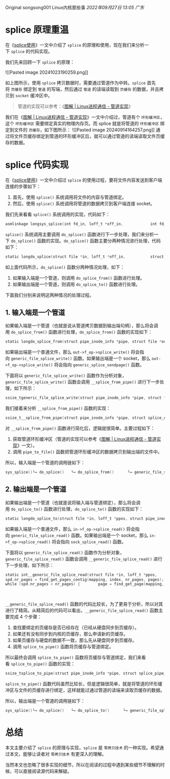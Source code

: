 
Original songsong001 Linux内核那些事 _2022年09月27日 13:05_ _广东_

# splice 原理重温

在《[splice使用](https://mp.weixin.qq.com/s?__biz=MzA3NzYzODg1OA==&mid=2648466923&idx=1&sn=acf2fb71a960f3831f9b98657b39d4ce&scene=21#wechat_redirect)》一文中介绍了 `splice` 的原理和使用，现在我们来分析一下 `splice` 的代码实现。

我们先来回顾一下 `splice` 的原理：

![[Pasted image 20241023190259.png]]

如上图所示，使用 `splice` 拷贝数据时，需要通过管道作为中转。`splice` 首先将 `页缓存` 绑定到 `管道` 的写端，然后通过 `管道` 的读端读取到 `页缓存` 的数据，并且拷贝到 `socket` 缓冲区中。

> 管道的实现可以参考：《[图解 | Linux进程通信 - 管道实现](https://mp.weixin.qq.com/s?__biz=MzA3NzYzODg1OA==&mid=2648465715&idx=1&sn=3eaa62f290c02876b412326a5ebb30a6&scene=21#wechat_redirect)》

我们在《[图解 | Linux进程通信 - 管道实现](https://mp.weixin.qq.com/s?__biz=MzA3NzYzODg1OA==&mid=2648465715&idx=1&sn=3eaa62f290c02876b412326a5ebb30a6&scene=21#wechat_redirect)》一文中介绍过，管道有个 `环形缓冲区`，这个 `环形缓冲区` 需要绑定真实的物理内存页。而 splice 就是将管道的 `环形缓冲区` 绑定到文件的 `页缓存`，如下图所示：
!\[\[Pasted image 20240914164257.png\]\]
通过将文件页缓存绑定到管道的环形缓冲区后，就可以通过管道的读端读取文件页缓存的数据。

# splice 代码实现

在《[splice使用](https://mp.weixin.qq.com/s?__biz=MzA3NzYzODg1OA==&mid=2648466923&idx=1&sn=acf2fb71a960f3831f9b98657b39d4ce&scene=21#wechat_redirect)》一文中介绍过 `splice` 的使用过程，要将文件内容发送到客户端连接的步骤如下：

1. 首先，使用 `splice()` 系统调用将文件的内容与管道绑定。
1. 然后，使用 `splice()` 系统调用将管道的数据拷贝到客户端连接 socket。

我们先来看看 `splice()` 系统调用的实现，代码如下：

```c
asmlinkage longsys_splice(int fd_in, loff_t *off_in,            int fd_out, loff_t *off_out,            size_t len, unsigned int flags){    long error;    struct file *in, *out;    int fput_in, fput_out;    ...    error = -EBADF;    in = fget_light(fd_in, &fput_in);            // 1. 获取数据输入方文件对象    if (in) {        if (in->f_mode & FMODE_READ) {            out = fget_light(fd_out, &fput_out); // 2. 获取数据输出方文件对象            if (out) {                if (out->f_mode & FMODE_WRITE)                    // 3. 调用 do_splice() 函数进行下一步操作                    error = do_splice(in, off_in, out, off_out, len, flags);                fput_light(out, fput_out);            }        }        fput_light(in, fput_in);    }    return error;}
```

`splice()` 系统调用主要调用 `do_splice()` 函数进行下一步处理，我们来分析一下 `do_splice()` 函数的实现。`do_splice()` 函数主要分两种情况进行处理，代码如下：

```c
static longdo_splice(struct file *in, loff_t *off_in,           struct file *out, loff_t *off_out,           size_t len, unsigned int flags){    struct pipe_inode_info *pipe;    loff_t offset, *off;    long ret;    // 情况1: 如果输入端是一个管道?    pipe = pipe_info(in->f_path.dentry->d_inode);    if (pipe) {        ...        // 调用 do_splice_from() 函数管道数据拷贝到目标文件句柄        ret = do_splice_from(pipe, out, off, len, flags);        ...        return ret;    }    // 情况2: 如果输出端是一个管道?    pipe = pipe_info(out->f_path.dentry->d_inode);    if (pipe) {        ...        // 调用 do_splice_to() 函数将文件内容与管道绑定        ret = do_splice_to(in, off, pipe, len, flags);        ...        return ret;    }    return -EINVAL;}
```

如上面代码所示，`do_splice()` 函数分两种情况处理，如下：

1. 如果输入端是一个管道，则调用 `do_splice_from()` 函数进行处理。
1. 如果输出端是一个管道，则调用 `do_splice_to()` 函数进行处理。

下面我们分别来说明这两种情况的处理过程。

## 1. 输入端是一个管道

如果输入端是一个管道（也就是说从管道拷贝数据到输出端句柄），那么将会调用 `do_splice_from()` 函数进行处理，`do_splice_from()` 函数的实现如下：

```c
static longdo_splice_from(struct pipe_inode_info *pipe, struct file *out,               loff_t *ppos, size_t len, unsigned int flags){    ...    return out->f_op->splice_write(pipe, out, ppos, len, flags);}
```

如果输出端是一个普通文件，那么 `out->f_op->splice_write()` 将会指向 `generic_file_splice_write()` 函数。如果输出端是一个 socket，那么 `out->f_op->splice_write()` 将会指向 `generic_splice_sendpage()` 函数。

下面将以 `generic_file_splice_write()` 函数作为分析对象，`generic_file_splice_write()` 函数会调用 `__splice_from_pipe()` 进行下一步处理，如下所示：

```c
ssize_tgeneric_file_splice_write(struct pipe_inode_info *pipe, struct file *out,                          loff_t *ppos, size_t len, unsigned int flags){    ...    ret = __splice_from_pipe(pipe, &sd, pipe_to_file);    ...    return ret;}
```

我们接着来分析 `__splice_from_pipe()` 函数的实现：

```c
ssize_t__splice_from_pipe(struct pipe_inode_info *pipe, struct splice_desc *sd,                   splice_actor *actor){    ...    for (;;) {        if (pipe->nrbufs) {            // 1. 获取管道环形缓冲区            struct pipe_buffer *buf = pipe->bufs + pipe->curbuf;            const struct pipe_buf_operations *ops = buf->ops;            ...            // 2. 把管道环形缓冲区的数据拷贝到输出端文件。            // 其中 actor 指针指向 pipe_to_file() 函数，由 generic_file_splice_write() 函数传入            err = actor(pipe, buf, sd);            if (err <= 0) {                if (!ret && err != -ENODATA)                    ret = err;                break;            }            ...        }        ...    }    ...    return ret;}
```

对 `__splice_from_pipe()` 函数进行简化后，逻辑就很简单。主要过程如下：

1. 获取管道环形缓冲区（管道的实现可以参考《[图解 | Linux进程通信 - 管道实现](https://mp.weixin.qq.com/s?__biz=MzA3NzYzODg1OA==&mid=2648465715&idx=1&sn=3eaa62f290c02876b412326a5ebb30a6&scene=21#wechat_redirect)》一文）。
1. 调用 `pipe_to_file()` 函数把管道环形缓冲区的数据拷贝到输出端的文件中。

所以，输入端是一个管道的调用链如下：

```c
sys_splice()└→ do_splice()   └→ do_splice_from()      └→ generic_file_splice_write()         └→ __splice_from_pipe()            └→ pipe_to_file()
```

## 2. 输出端是一个管道

如果输出端是一个管道（也就是说将输入端与管道绑定），那么将会调用 `do_splice_to()` 函数进行处理，`do_splice_to()` 函数的实现如下：

```c
static longdo_splice_to(struct file *in, loff_t *ppos, struct pipe_inode_info *pipe,             size_t len, unsigned int flags){    ...    return in->f_op->splice_read(in, ppos, pipe, len, flags);}
```

如果输入端是一个普通文件，那么 `in->f_op->splice_read()` 将会指向 `generic_file_splice_read()` 函数。如果输出端是一个 socket，那么 `in->f_op->splice_read()` 将会指向 `sock_splice_read()` 函数。

下面将以 `generic_file_splice_read()` 函数作为分析对象，`generic_file_splice_read()` 函数会调用 `__generic_file_splice_read()` 进行下一步处理，如下所示：

```c
static int__generic_file_splice_read(struct file *in, loff_t *ppos,                           struct pipe_inode_info *pipe,                           size_t len, unsigned int flags){    ...    struct page *pages[PIPE_BUFFERS];    struct splice_pipe_desc spd = {        .pages = pages,        ...    };    ...    // 1. 查找已经存在页缓存的页面
spd.nr_pages = find_get_pages_contig(mapping, index, nr_pages, pages);    index += spd.nr_pages;    ...    // 2. 如果有些页缓存还不存在，那么申请新的页缓存
while (spd.nr_pages < nr_pages) {        page = find_get_page(mapping, index);        ...        pages[spd.nr_pages++] = page;        index++;    }    // 3. 如果页缓存与硬盘的数据不一致，那么先从硬盘同步到页缓存
																																													  for (page_nr = 0; page_nr < nr_pages; page_nr++) {        ...        page = pages[page_nr];        ...        if (!PageUptodate(page)) {            ...            error = mapping->a_ops->readpage(in, page); // 从硬盘读取数据
																																													              ...        }        ...        spd.nr_pages++;        index++;    }    ...    // 4. 将页缓存与管道绑定    if (spd.nr_pages)        return splice_to_pipe(pipe, &spd);    return error;}
```

`__generic_file_splice_read()` 函数的代码比较长，为了更易于分析，所以对其进行了精简。从精简后的代码可以看出，`__generic_file_splice_read()` 函数主要完成 4 个步骤：

1. 查找要绑定的页缓存是否已经存在（已经从硬盘同步到页缓存）。
1. 如果还有没有同步到内核的页缓存，那么申请新的页缓存。
1. 如果页缓存与硬盘的数据不一致，那么先从硬盘同步到页缓存。
1. 调用 `splice_to_pipe()` 函数将页缓存与管道绑定。

所以最终会调用 `splice_to_pipe()` 函数将页缓存与管道绑定，我们来看看 `splice_to_pipe()` 函数的实现：

```c
ssize_tsplice_to_pipe(struct pipe_inode_info *pipe, struct splice_pipe_desc *spd){    unsigned int spd_pages = spd->nr_pages;    int ret, do_wakeup, page_nr;    ...    for (;;) {        ...        if (pipe->nrbufs < PIPE_BUFFERS) {            // 指向管道环形缓冲区当前位置            int newbuf = (pipe->curbuf + pipe->nrbufs) & (PIPE_BUFFERS - 1);            struct pipe_buffer *buf = pipe->bufs + newbuf;            // 将环形缓冲区与页缓存绑定            buf->page = spd->pages[page_nr];            buf->offset = spd->partial[page_nr].offset;            buf->len = spd->partial[page_nr].len;            buf->private = spd->partial[page_nr].private;            buf->ops = spd->ops;            if (spd->flags & SPLICE_F_GIFT)                buf->flags |= PIPE_BUF_FLAG_GIFT;            pipe->nrbufs++;            page_nr++;            ret += buf->len;            ...            if (pipe->nrbufs < PIPE_BUFFERS)                continue;            break;        }        ...    }    ...    return ret;}
```

`splice_to_pipe()` 函数代码虽然比较长，但是逻辑很简单，就是将管道的环形缓冲区与文件的页缓存进行绑定，这样就能过通过管道的读端来读取页缓存的数据。

所以，输出端是一个管道的调用链如下：

```c
sys_splice()└→ do_splice()   └→ do_splice_to()      └→ generic_file_splice_read()         └→ __generic_file_splice_read()            └→ splice_to_pipe()
```

# 总结

本文主要介绍了 `splice` 的原理与实现，`splice` 是 `零拷贝技术` 的一种实现。希望通过本文，能够让读者对 `零拷贝技术` 有更深入的理解。

当然本文也忽略了很多实现的细节，所以在阅读的过程中遇到某些细节不理解的时候，可以直接阅读源代码来解疑。
